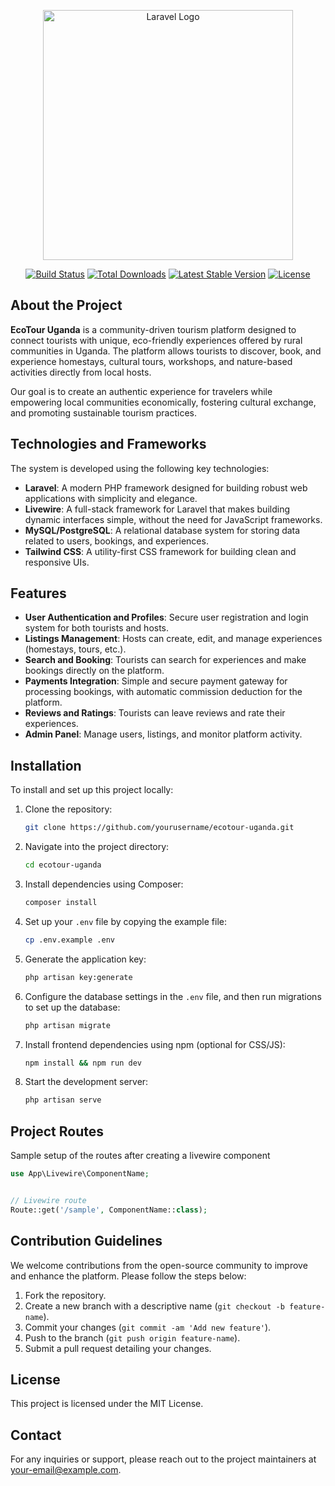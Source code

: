 <p align="center"><a href="https://laravel.com" target="_blank"><img src="https://raw.githubusercontent.com/laravel/art/master/logo-lockup/5%20SVG/2%20CMYK/1%20Full%20Color/laravel-logolockup-cmyk-red.svg" width="400" alt="Laravel Logo"></a></p>

<p align="center">
<a href="https://github.com/laravel/framework/actions"><img src="https://github.com/laravel/framework/workflows/tests/badge.svg" alt="Build Status"></a>
<a href="https://packagist.org/packages/laravel/framework"><img src="https://img.shields.io/packagist/dt/laravel/framework" alt="Total Downloads"></a>
<a href="https://packagist.org/packages/laravel/framework"><img src="https://img.shields.io/packagist/v/laravel/framework" alt="Latest Stable Version"></a>
<a href="https://packagist.org/packages/laravel/framework"><img src="https://img.shields.io/packagist/l/laravel/framework" alt="License"></a>
</p>

## About the Project

**EcoTour Uganda** is a community-driven tourism platform designed to connect tourists with unique, eco-friendly experiences offered by rural communities in Uganda. The platform allows tourists to discover, book, and experience homestays, cultural tours, workshops, and nature-based activities directly from local hosts.

Our goal is to create an authentic experience for travelers while empowering local communities economically, fostering cultural exchange, and promoting sustainable tourism practices.

## Technologies and Frameworks

The system is developed using the following key technologies:

- **Laravel**: A modern PHP framework designed for building robust web applications with simplicity and elegance.
- **Livewire**: A full-stack framework for Laravel that makes building dynamic interfaces simple, without the need for JavaScript frameworks.
- **MySQL/PostgreSQL**: A relational database system for storing data related to users, bookings, and experiences.
- **Tailwind CSS**: A utility-first CSS framework for building clean and responsive UIs.

## Features

- **User Authentication and Profiles**: Secure user registration and login system for both tourists and hosts.
- **Listings Management**: Hosts can create, edit, and manage experiences (homestays, tours, etc.).
- **Search and Booking**: Tourists can search for experiences and make bookings directly on the platform.
- **Payments Integration**: Simple and secure payment gateway for processing bookings, with automatic commission deduction for the platform.
- **Reviews and Ratings**: Tourists can leave reviews and rate their experiences.
- **Admin Panel**: Manage users, listings, and monitor platform activity.

## Installation

To install and set up this project locally:

1. Clone the repository:
    ```bash
    git clone https://github.com/yourusername/ecotour-uganda.git
    ```

2. Navigate into the project directory:
    ```bash
    cd ecotour-uganda
    ```

3. Install dependencies using Composer:
    ```bash
    composer install
    ```

4. Set up your `.env` file by copying the example file:
    ```bash
    cp .env.example .env
    ```

5. Generate the application key:
    ```bash
    php artisan key:generate
    ```

6. Configure the database settings in the `.env` file, and then run migrations to set up the database:
    ```bash
    php artisan migrate
    ```

7. Install frontend dependencies using npm (optional for CSS/JS):
    ```bash
    npm install && npm run dev
    ```

8. Start the development server:
    ```bash
    php artisan serve
    ```

## Project Routes

Sample setup of the routes after creating a livewire component

```php
use App\Livewire\ComponentName;


// Livewire route
Route::get('/sample', ComponentName::class);

```

## Contribution Guidelines

We welcome contributions from the open-source community to improve and enhance the platform. Please follow the steps below:

1. Fork the repository.
2. Create a new branch with a descriptive name (`git checkout -b feature-name`).
3. Commit your changes (`git commit -am 'Add new feature'`).
4. Push to the branch (`git push origin feature-name`).
5. Submit a pull request detailing your changes.

## License

This project is licensed under the MIT License.

## Contact

For any inquiries or support, please reach out to the project maintainers at your-email@example.com.
